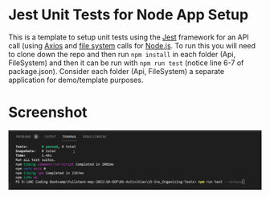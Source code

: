 # Jest Unit Tests for Node App Setup

This is a template to setup unit tests using the [Jest](https://jestjs.io/) framework for an API call (using [Axios](https://axios-http.com/) and [file system](https://nodejs.dev/learn/the-nodejs-fs-module) calls for [Node.js](https://nodejs.org/en/). To run this you will need to clone down the repo and then run `npm install` in each folder (Api, FileSystem) and then it can be run with `npm run test` (notice line 6-7 of package.json). Consider each folder (Api, FileSystem) a separate application for demo/template purposes. 


# Screenshot

![screenshot](./Assets/screenshot.png)